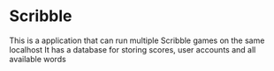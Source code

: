 # Scribble
This is a application that can run multiple Scribble games on the same localhost
It has a database for storing scores, user accounts and all available words
